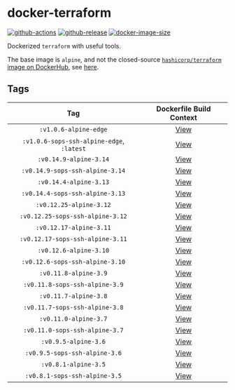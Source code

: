 # docker-terraform

[![github-actions](https://github.com/theohbrothers/docker-terraform/workflows/ci-master-pr/badge.svg)](https://github.com/theohbrothers/docker-terraform/actions)
[![github-release](https://img.shields.io/github/v/release/theohbrothers/docker-terraform?style=flat-square)](https://github.com/theohbrothers/docker-terraform/releases/)
[![docker-image-size](https://img.shields.io/docker/image-size/theohbrothers/docker-terraform/latest)](https://hub.docker.com/r/theohbrothers/docker-terraform)

Dockerized `terraform` with useful tools.

The base image is `alpine`, and not the closed-source [`hashicorp/terraform` image on DockerHub](https://hub.docker.com/r/hashicorp/terraform), see [here](https://github.com/hashicorp/terraform/blob/v1.0.0/Dockerfile).

## Tags

| Tag | Dockerfile Build Context |
|:-------:|:---------:|
| `:v1.0.6-alpine-edge` | [View](variants/v1.0.6-alpine-edge ) |
| `:v1.0.6-sops-ssh-alpine-edge`, `:latest` | [View](variants/v1.0.6-sops-ssh-alpine-edge ) |
| `:v0.14.9-alpine-3.14` | [View](variants/v0.14.9-alpine-3.14 ) |
| `:v0.14.9-sops-ssh-alpine-3.14` | [View](variants/v0.14.9-sops-ssh-alpine-3.14 ) |
| `:v0.14.4-alpine-3.13` | [View](variants/v0.14.4-alpine-3.13 ) |
| `:v0.14.4-sops-ssh-alpine-3.13` | [View](variants/v0.14.4-sops-ssh-alpine-3.13 ) |
| `:v0.12.25-alpine-3.12` | [View](variants/v0.12.25-alpine-3.12 ) |
| `:v0.12.25-sops-ssh-alpine-3.12` | [View](variants/v0.12.25-sops-ssh-alpine-3.12 ) |
| `:v0.12.17-alpine-3.11` | [View](variants/v0.12.17-alpine-3.11 ) |
| `:v0.12.17-sops-ssh-alpine-3.11` | [View](variants/v0.12.17-sops-ssh-alpine-3.11 ) |
| `:v0.12.6-alpine-3.10` | [View](variants/v0.12.6-alpine-3.10 ) |
| `:v0.12.6-sops-ssh-alpine-3.10` | [View](variants/v0.12.6-sops-ssh-alpine-3.10 ) |
| `:v0.11.8-alpine-3.9` | [View](variants/v0.11.8-alpine-3.9 ) |
| `:v0.11.8-sops-ssh-alpine-3.9` | [View](variants/v0.11.8-sops-ssh-alpine-3.9 ) |
| `:v0.11.7-alpine-3.8` | [View](variants/v0.11.7-alpine-3.8 ) |
| `:v0.11.7-sops-ssh-alpine-3.8` | [View](variants/v0.11.7-sops-ssh-alpine-3.8 ) |
| `:v0.11.0-alpine-3.7` | [View](variants/v0.11.0-alpine-3.7 ) |
| `:v0.11.0-sops-ssh-alpine-3.7` | [View](variants/v0.11.0-sops-ssh-alpine-3.7 ) |
| `:v0.9.5-alpine-3.6` | [View](variants/v0.9.5-alpine-3.6 ) |
| `:v0.9.5-sops-ssh-alpine-3.6` | [View](variants/v0.9.5-sops-ssh-alpine-3.6 ) |
| `:v0.8.1-alpine-3.5` | [View](variants/v0.8.1-alpine-3.5 ) |
| `:v0.8.1-sops-ssh-alpine-3.5` | [View](variants/v0.8.1-sops-ssh-alpine-3.5 ) |
